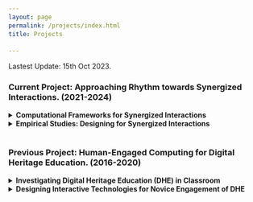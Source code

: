 ```yaml
---
layout: page
permalink: /projects/index.html
title: Projects

---
```


Lastest Update: 15th Oct 2023.

### Current Project: Approaching Rhythm towards Synergized Interactions. (2021-2024)

<details>
  <summary><strong>Computational Frameworks for Synergized Interactions</strong></summary>
  <p>
    Coming Soon...
  </p>
</details>



<details>
  <summary><strong>Empirical Studies: Designing for Synergized Interactions</strong></summary>
  <p>
    Coming Soon...
  </p>
</details>

<br>

### Previous Project: Human-Engaged Computing for Digital Heritage Education. (2016-2020)

<details>
  <summary><strong>Investigating Digital Heritage Education (DHE) in Classroom</strong></summary>
  <p>
   In the DHE classroom, students use digital tools to assist in understanding intangible cultural heritage (ICH), which comprises intricate knowledge. However, studentsmay still encounter obstacles when trying to produce creative designs. To address this issue, we propose a framework that adopts a <strong>human-engaged computing</strong> perspective to enhance the understanding and design of ICHthrough phased synergized engagement between engaged students and engaging digital tools. To validate the effectiveness of the proposed framework, we designed, implemented, and tracked Cantonese Porcelain (CP) Creative Design courses over five years.<br><img src="/images/dhe.jpg"><br>
    <ol>
      <li>Tan, P., Ren, X., Cheng, Z., & Ji, Y. (2023). <strong>A framework for students’ digital heritage education in the classroom-a human-engaged computing perspective.</strong> Education and Information Technologies, 1-23.</li><br>
      <li>Lu, Z., Tan, P., Ji, Y., & Ma, X. (2022, June). <strong>The Crafts+ Fabrication Workshop: Engaging Students with Intangible Cultural Heritage-Oriented Creative Design.</strong> In Designing Interactive Systems Conference (pp. 1071-1084).</li><br>
      <li>Tan, P., Ji, Y., & Xu, Y. (2021, September). <strong>Rethinking of Intangible Cultural Heritage Teaching with Creative Programming in China.</strong> In 2021 IEEE 4th International Conference on Multimedia Information Processing and Retrieval (MIPR) (pp. 299-302). IEEE.</li><br>
    </ol>
  </p>
</details>



<details>
  <summary><strong>Designing Interactive Technologies for Novice Engagement of DHE</strong></summary>
  <p>
    The purpose of this project is to explore interactive technologies for learning Intangible Cultural Heritage (ICH) through embodied interaction, with a focus on learning and experience with traditional <strong>Cantonese Porcelain</strong> crafting. In addition to exploring the effects of various interactive technologies on learning ICH, we also place particular emphasis on the positive implications of integrating mobile augmented reality technology with physical ICH materials as a novel perspective for enhancing novice engagement and understanding of ICH.<br><img src="/images/webar.jpg"><br>
    <ol>
      <li>Ji, Y., Tan, P., & Hills, D. (2020). <strong>Chinese traditional handicraft education using AR content.</strong> Leonardo, 53(2), 199-200.</li><br>
      <li>Tan, P., Hills, D., Ji, Y., & Feng, K. (2020, April). <strong>Case study: creating embodied interaction with learning intangible cultural heritage through WebAR.</strong> In Extended Abstracts of the 2020 CHI Conference on Human Factors in Computing Systems (pp. 1-6).</li><br>
      <li>Tan, P., Ji, Y., Hills, D., & Fu, T. (2019). <strong>Bridging knowledge between craftsman and learner in Chinese intangible cultural heritage through WebAR.</strong> In SIGGRAPH ASIA Art Gallery/Art Papers (pp. 1-5).</li><br>
    </ol>
  </p>
</details>

<br>